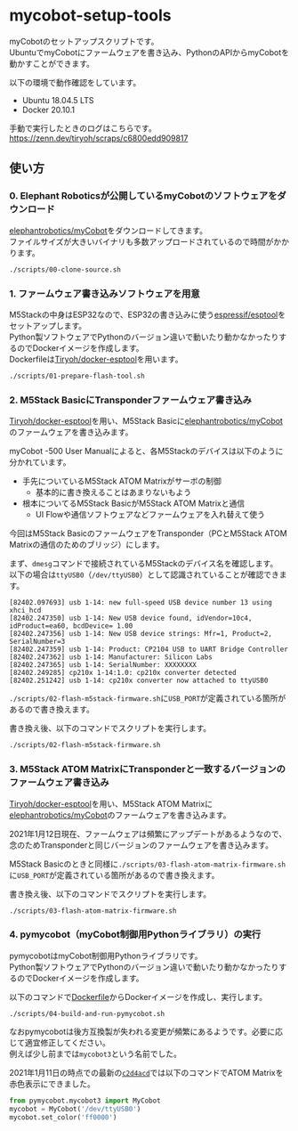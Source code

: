 # mycobot-setup-tools

myCobotのセットアップスクリプトです。  
UbuntuでmyCobotにファームウェアを書き込み、PythonのAPIからmyCobotを動かすことができます。

以下の環境で動作確認をしています。

* Ubuntu 18.04.5 LTS
* Docker 20.10.1

手動で実行したときのログはこちらです。  
https://zenn.dev/tiryoh/scraps/c6800edd909817

## 使い方

### 0. Elephant Roboticsが公開しているmyCobotのソフトウェアをダウンロード

[elephantrobotics/myCobot](https://github.com/elephantrobotics/myCobot)をダウンロードしてきます。  
ファイルサイズが大きいバイナリも多数アップロードされているので時間がかかります。

```
./scripts/00-clone-source.sh
```

### 1. ファームウェア書き込みソフトウェアを用意

M5Stackの中身はESP32なので、ESP32の書き込みに使う[espressif/esptool](https://github.com/espressif/esptool)をセットアップします。  
Python製ソフトウェアでPythonのバージョン違いで動いたり動かなかったりするのでDockerイメージを作成します。  
Dockerfileは[Tiryoh/docker-esptool](https://github.com/Tiryoh/docker-esptool)を用います。


```
./scripts/01-prepare-flash-tool.sh
```

### 2. M5Stack BasicにTransponderファームウェア書き込み

[Tiryoh/docker-esptool](https://github.com/Tiryoh/docker-esptool)を用い、M5Stack Basicに[elephantrobotics/myCobot](https://github.com/elephantrobotics/myCobot)のファームウェアを書き込みます。

myCobot -500 User Manualによると、各M5Stackのデバイスは以下のように分かれています。

* 手先についているM5Stack ATOM Matrixがサーボの制御
    * 基本的に書き換えることはあまりないもよう
* 根本についてるM5Stack BasicがM5Stack ATOM Matrixと通信
    * UI Flowや通信ソフトウェアなどファームウェアを入れ替えて使う

今回はM5Stack BasicのファームウェアをTransponder（PCとM5Stack ATOM Matrixの通信のためのブリッジ）にします。

まず、`dmesg`コマンドで接続されているM5Stackのデバイス名を確認します。  
以下の場合は`ttyUSB0`（`/dev/ttyUSB0`）として認識されていることが確認できます。

```
[82402.097693] usb 1-14: new full-speed USB device number 13 using xhci_hcd
[82402.247350] usb 1-14: New USB device found, idVendor=10c4, idProduct=ea60, bcdDevice= 1.00
[82402.247356] usb 1-14: New USB device strings: Mfr=1, Product=2, SerialNumber=3
[82402.247359] usb 1-14: Product: CP2104 USB to UART Bridge Controller
[82402.247362] usb 1-14: Manufacturer: Silicon Labs
[82402.247365] usb 1-14: SerialNumber: XXXXXXXX
[82402.249285] cp210x 1-14:1.0: cp210x converter detected
[82402.251242] usb 1-14: cp210x converter now attached to ttyUSB0
```

`./scripts/02-flash-m5stack-firmware.sh`に`USB_PORT`が定義されている箇所があるので書き換えます。

書き換え後、以下のコマンドでスクリプトを実行します。

```
./scripts/02-flash-m5stack-firmware.sh
```

### 3. M5Stack ATOM MatrixにTransponderと一致するバージョンのファームウェア書き込み

[Tiryoh/docker-esptool](https://github.com/Tiryoh/docker-esptool)を用い、M5Stack ATOM Matrixに[elephantrobotics/myCobot](https://github.com/elephantrobotics/myCobot)のファームウェアを書き込みます。

2021年1月12日現在、ファームウェアは頻繁にアップデートがあるようなので、念のためTransponderと同じバージョンのファームウェアを書き込みます。

M5Stack Basicのときと同様に`./scripts/03-flash-atom-matrix-firmware.sh`に`USB_PORT`が定義されている箇所があるので書き換えます。

書き換え後、以下のコマンドでスクリプトを実行します。

```
./scripts/03-flash-atom-matrix-firmware.sh
```

### 4. pymycobot（myCobot制御用Pythonライブラリ）の実行

pymycobotはmyCobot制御用Pythonライブラリです。  
Python製ソフトウェアでPythonのバージョン違いで動いたり動かなかったりするのでDockerイメージを作成します。

以下のコマンドで[Dockerfile](./Dockerfile)からDockerイメージを作成し、実行します。

```
./scripts/04-build-and-run-pymycobot.sh
```

なおpymycobotは後方互換製が失われる変更が頻繁にあるようです。必要に応じて適宜修正してください。  
例えば少し前までは`mycobot3`という名前でした。

2021年1月11日の時点での最新の[`c2d4acd`](https://github.com/elephantrobotics/myCobot/tree/c2d4acd1e1c63dd5b1a62724f57e11808fa16359)では以下のコマンドでATOM Matrixを赤色表示にできました。

```python
from pymycobot.mycobot3 import MyCobot
mycobot = MyCobot('/dev/ttyUSB0')
mycobot.set_color('ff0000')
```